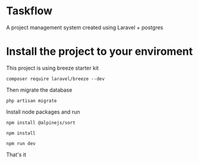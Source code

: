 # Taskflow

A project management system created using Laravel + postgres

# Install the project to your enviroment
This project is using breeze starter kit

```
composer require laravel/breeze --dev
```

Then migrate the database

```
php artisan migrate
```

Install node packages and run

```
npm install @alpinejs/sort
```

```
npm install
```

```
npm run dev
```

That's it